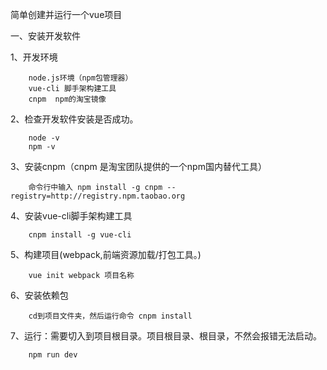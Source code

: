 
简单创建并运行一个vue项目

一、安装开发软件

1、开发环境

        node.js环境（npm包管理器）
        vue-cli 脚手架构建工具
        cnpm  npm的淘宝镜像

2、检查开发软件安装是否成功。

        node -v
        npm -v

3、安装cnpm（cnpm 是淘宝团队提供的一个npm国内替代工具）

        命令行中输入 npm install -g cnpm --registry=http://registry.npm.taobao.org

4、安装vue-cli脚手架构建工具

        cnpm install -g vue-cli

5、构建项目(webpack,前端资源加载/打包工具。)

        vue init webpack 项目名称


6、安装依赖包

        cd到项目文件夹，然后运行命令 cnpm install

7、运行：需要切入到项目根目录。项目根目录、根目录，不然会报错无法启动。

        npm run dev

